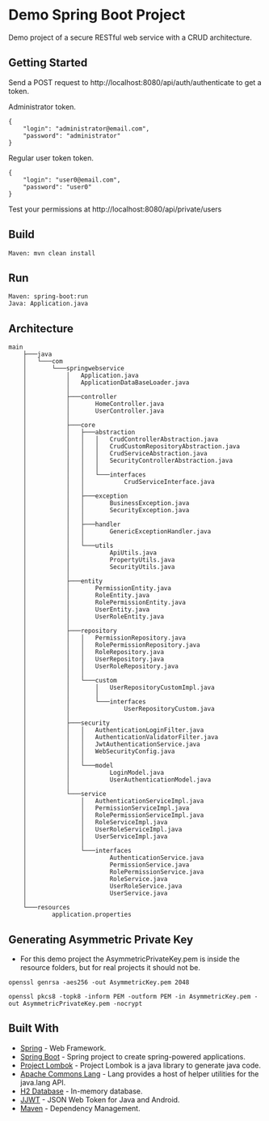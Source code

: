 # Demo Spring Boot Project

Demo project of a secure RESTful web service with a CRUD architecture.

## Getting Started
Send a POST request to http://localhost:8080/api/auth/authenticate to get a token.

Administrator token.
```
{
    "login": "administrator@email.com",
    "password": "administrator"
}
```

Regular user token token.
```
{
    "login": "user0@email.com",
    "password": "user0"
}
```
Test your permissions at http://localhost:8080/api/private/users

## Build
```
Maven: mvn clean install
```
## Run
```
Maven: spring-boot:run
Java: Application.java
```
  
## Architecture
```
main
    ├───java
    │   └───com
    │       └───springwebservice
    │           │   Application.java
    │           │   ApplicationDataBaseLoader.java
    │           │   
    │           ├───controller
    │           │       HomeController.java
    │           │       UserController.java
    │           │       
    │           ├───core
    │           │   ├───abstraction
    │           │   │   │   CrudControllerAbstraction.java
    │           │   │   │   CrudCustomRepositoryAbstraction.java
    │           │   │   │   CrudServiceAbstraction.java
    │           │   │   │   SecurityControllerAbstraction.java
    │           │   │   │   
    │           │   │   └───interfaces
    │           │   │           CrudServiceInterface.java
    │           │   │           
    │           │   ├───exception
    │           │   │       BusinessException.java
    │           │   │       SecurityException.java
    │           │   │       
    │           │   ├───handler
    │           │   │       GenericExceptionHandler.java
    │           │   │       
    │           │   └───utils
    │           │           ApiUtils.java
    │           │           PropertyUtils.java
    │           │           SecurityUtils.java
    │           │           
    │           ├───entity
    │           │       PermissionEntity.java
    │           │       RoleEntity.java
    │           │       RolePermissionEntity.java
    │           │       UserEntity.java
    │           │       UserRoleEntity.java
    │           │       
    │           ├───repository
    │           │   │   PermissionRepository.java
    │           │   │   RolePermissionRepository.java
    │           │   │   RoleRepository.java
    │           │   │   UserRepository.java
    │           │   │   UserRoleRepository.java
    │           │   │   
    │           │   └───custom
    │           │       │   UserRepositoryCustomImpl.java
    │           │       │   
    │           │       └───interfaces
    │           │               UserRepositoryCustom.java
    │           │               
    │           ├───security
    │           │   │   AuthenticationLoginFilter.java
    │           │   │   AuthenticationValidatorFilter.java
    │           │   │   JwtAuthenticationService.java
    │           │   │   WebSecurityConfig.java
    │           │   │   
    │           │   └───model
    │           │           LoginModel.java
    │           │           UserAuthenticationModel.java
    │           │           
    │           └───service
    │               │   AuthenticationServiceImpl.java
    │               │   PermissionServiceImpl.java
    │               │   RolePermissionServiceImpl.java
    │               │   RoleServiceImpl.java
    │               │   UserRoleServiceImpl.java
    │               │   UserServiceImpl.java
    │               │   
    │               └───interfaces
    │                       AuthenticationService.java
    │                       PermissionService.java
    │                       RolePermissionService.java
    │                       RoleService.java
    │                       UserRoleService.java
    │                       UserService.java
    │                       
    └───resources
            application.properties
```

## Generating Asymmetric Private Key
* For this demo project the AsymmetricPrivateKey.pem is inside the resource folders, but for real projects it should not be.
```
openssl genrsa -aes256 -out AsymmetricKey.pem 2048

openssl pkcs8 -topk8 -inform PEM -outform PEM -in AsymmetricKey.pem -out AsymmetricPrivateKey.pem -nocrypt
```

## Built With
* [Spring](https://spring.io/) - Web Framework.
* [Spring Boot](https://spring.io/projects/spring-boot) - Spring project to create spring-powered applications.
* [Project Lombok](https://projectlombok.org/) - Project Lombok is a java library to generate java code.
* [Apache Commons Lang](https://commons.apache.org/proper/commons-lang/) - Lang provides a host of helper utilities for the java.lang API.
* [H2 Database](http://www.h2database.com/html/features.html) - In-memory database.
* [JJWT](https://github.com/jwtk/jjwt) - JSON Web Token for Java and Android.
* [Maven](https://maven.apache.org/) - Dependency Management.